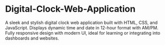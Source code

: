 # Digital-Clock-Web-Application
A sleek and stylish digital clock web application built with HTML, CSS, and JavaScript. Displays dynamic time and date in 12-hour format with AM/PM. Fully responsive design with modern UI, ideal for learning or integrating into dashboards and websites.
